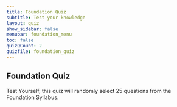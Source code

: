 ```yaml
---
title: Foundation Quiz 
subtitle: Test your knowledge
layout: quiz
show_sidebar: false
menubar: foundation_menu
toc: false
quizQCount: 2
quizfile: foundation_quiz
---
```


## Foundation Quiz

Test Yourself, this quiz will randomly select 25 questions from the Foundation Syllabus.
